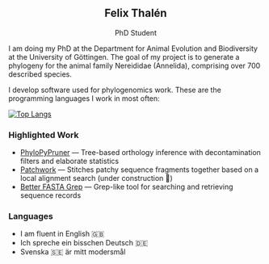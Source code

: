 <p align="center">
 <h2 align="center">Felix Thalén</h2>
 <p align="center">PhD Student</p>
</p>

I am doing my PhD at the Department for Animal Evolution and Biodiversity at the University of Göttingen.
The goal of my project is to generate a phylogeny for the animal family Nereididae (Annelida), comprising
over 700 described species.

I develop software used for phylogenomics work. These are the programming languages I work in most often:

[![Top Langs](https://github-readme-stats.vercel.app/api/top-langs/?username=fethalen&layout=compact)](https://github.com/fethalen)

### Highlighted Work

- [PhyloPyPruner](https://gitlab.com/fethalen/phylopypruner) — Tree-based orthology inference with decontamination filters and elaborate statistics
- [Patchwork](https://github.com/fethalen/Patchwork) — Stitches patchy sequence fragments together based on a local alignment search (under construction 🚧)
- [Better FASTA Grep](https://github.com/fethalen/better_fasta_grep) — Grep-like tool for searching and retrieving sequence records

### Languages

- I am fluent in English 🇬🇧
- Ich spreche ein bisschen Deutsch 🇩🇪
- Svenska 🇸🇪 är mitt modersmål
